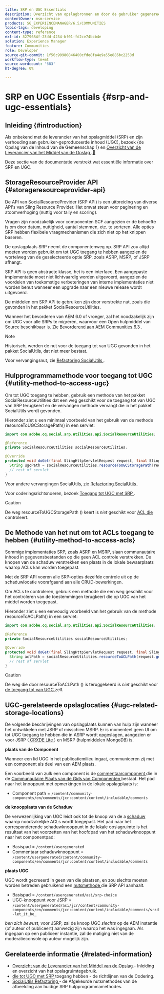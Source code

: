 ```yaml
---
title: SRP en UGC Essentials
description: Overzicht van opslagbronnen en door de gebruiker gegenereerde inhoud
contentOwner: msm-service
products: SG_EXPERIENCEMANAGER/6.5/COMMUNITIES
topic-tags: developing
content-type: reference
exl-id: 8279684f-23dd-4234-bf01-fd2ce74bcb4e
solution: Experience Manager
feature: Communities
role: Developer
source-git-commit: 1f56c99980846400cfde8fa4e9a55e885bc2258d
workflow-type: tm+mt
source-wordcount: '683'
ht-degree: 0%

---
```


# SRP en UGC Essentials {#srp-and-ugc-essentials}

## Inleiding {#introduction}

Als onbekend met de leverancier van het opslagmiddel (SRP) en zijn verhouding aan gebruiker-geproduceerde inhoud (UGC), bezoek {de Opslag van de Inhoud van de Gemeenschap 1} en [ Overzicht van de Leverancier van het Middel van de Opslag ](srp.md).[&#128279;](working-with-srp.md)

Deze sectie van de documentatie verstrekt wat essentiële informatie over SRP en UGC.

## StorageResourceProvider API {#storageresourceprovider-api}

De API van SocialResourceProvider (SRP API) is een uitbreiding van diverse API&#39;s van Sling Resource Provider. Het omvat steun voor paginering en atoomverhoging (nuttig voor tally en scoring).

Vragen zijn noodzakelijk voor componenten SCF aangezien er de behoefte is om door datum, nuttigheid, aantal stemmen, etc. te sorteren. Alle opties SRP hebben flexibele vraagmechanismen die zich niet op het knippen baseren.

De opslagplaats SRP neemt de componentenweg op. SRP API zou altijd moeten worden gebruikt om tot UGC toegang te hebben aangezien de wortelweg van de geselecteerde optie SRP, zoals ASRP, MSRP, of JSRP afhangt.

SRP API is geen abstracte klasse, het is een interface. Een aangepaste implementatie moet niet lichtvaardig worden uitgevoerd, aangezien de voordelen van toekomstige verbeteringen van interne implementaties niet worden benut wanneer een upgrade naar een nieuwe release wordt uitgevoerd.

De middelen om SRP API te gebruiken zijn door verstrekte nut, zoals die gevonden in het pakket SocialResourceUtilities.

Wanneer het bevorderen van AEM 6.0 of vroeger, zal het noodzakelijk zijn om UGC voor alle SRPs te migreren, waarvoor een Open hulpmiddel van Source beschikbaar is. Zie [ Bevorderend aan AEM Communities 6.3 ](upgrade.md).

>[!NOTE]
>
>Historisch, werden de nut voor de toegang tot van UGC gevonden in het pakket SocialUtils, dat niet meer bestaat.
>
>Voor vervangingsnut, zie [ Refactoring SocialUtils ](socialutils.md).

## Hulpprogrammamethode voor toegang tot UGC {#utility-method-to-access-ugc}

Om tot UGC toegang te hebben, gebruik een methode van het pakket SocialResourceUtilities dat een weg geschikt voor de toegang tot van UGC van SRP terugkeert en de vervangen methode vervangt die in het pakket SocialUtils wordt gevonden.

Hieronder ziet u een minimaal voorbeeld van het gebruik van de methode resourceToUGCStoragePath() in een servlet:

```java
import com.adobe.cq.social.srp.utilities.api.SocialResourceUtilities;

@Reference
private SocialResourceUtilities socialResourceUtilities;

@Override
protected void doGet(final SlingHttpServletRequest request, final SlingHttpServletResponse response) throws ServletException, IOException {
  String ugcPath = socialResourceUtilities.resourceToUGCStoragePath(request.getResource());
  // rest of servlet
}
```

Voor andere vervangingen SocialUtils, zie [ Refactoring SocialUtils ](socialutils.md).

Voor coderingsrichtsnoeren, bezoek [ Toegang tot UGC met SRP ](accessing-ugc-with-srp.md).

>[!CAUTION]
>
>De weg resourceToUGCStoragePath () keert is *niet* geschikt voor [ ACL die ](srp.md#for-access-control-acls) controleert.

## De Methode van het nut om tot ACLs toegang te hebben {#utility-method-to-access-acls}

Sommige implementaties SRP, zoals ASRP en MSRP, slaan communautaire inhoud in gegevensbestanden op die geen ACL controle verstrekken. De knopen van de schaduw verstrekken een plaats in de lokale bewaarplaats waarop ACLs kan worden toegepast.

Met de SRP API voeren alle SRP-opties dezelfde controle uit op de schaduwlocatie voorafgaand aan alle CRUD-bewerkingen.

Om ACLs te controleren, gebruik een methode die een weg geschikt voor het controleren van de toestemmingen terugkeert die op UGC van het middel worden toegepast.

Hieronder ziet u een eenvoudig voorbeeld van het gebruik van de methode resourceToACLPath() in een servlet:

```java
import com.adobe.cq.social.srp.utilities.api.SocialResourceUtilities;

@Reference
private SocialResourceUtilities socialResourceUtilities;

@Override
protected void doGet(final SlingHttpServletRequest request, final SlingHttpServletResponse response) throws ServletException, IOException {
  String aclPath = socialResourceUtilities.resourceToACLPath(request.getResource());
  // rest of servlet
}
```

>[!CAUTION]
>
>De weg die door resourceToACLPath () is teruggekeerd is *niet* geschikt voor [ de toegang tot van UGC ](#utility-method-to-access-acls) zelf.

## UGC-gerelateerde opslaglocaties {#ugc-related-storage-locations}

De volgende beschrijvingen van opslagplaats kunnen van hulp zijn wanneer het ontwikkelen met JSRP of misschien MSRP. Er is momenteel geen UI om tot UGC toegang te hebben die in ASRP wordt opgeslagen, aangezien er voor JSRP ([ CRXDE Lite ](../../help/sites-developing/developing-with-crxde-lite.md)) en MSRP (hulpmiddelen MongoDB) is.

**plaats van de Component**

Wanneer een lid UGC in het publicatiemilieu ingaat, communiceren zij met een component als deel van een AEM plaats.

Een voorbeeld van zulk een component is de [ commentaarcomponent ](http://localhost:4502/content/community-components/en/comments.html) die in de [ Communautaire Plaats van de Gids van Componenten ](components-guide.md) bestaat. Het pad naar het knooppunt met opmerkingen in de lokale opslagplaats is:

* Component path = `/content/community-components/en/comments/jcr:content/content/includable/comments`

**de knoopplaats van de Schaduw**

De verwezenlijking van UGC leidt ook tot de knoop van de a [ schaduw ](srp.md#about-shadow-nodes-in-jcr) waarop noodzakelijke ACLs wordt toegepast. Het pad naar het corresponderende schaduwknooppunt in de lokale opslagruimte is het resultaat van het voorzetten van het hoofdpad van het schaduwknooppunt naar het componentpad:

* Basispad = `/content/usergenerated`
* Commentaar schaduwknooppunt = `/content/usergenerated/content/community-components/en/comments/jcr:content/content/includable/comments`

**plaats UGC**

UGC wordt gecreeerd in geen van die plaatsen, en zou slechts moeten worden betreden gebruikend een [ nutsmethode ](#utility-method-to-access-ugc) die SRP API aanhaalt.

* Basispad = `/content/usergenerated/asi/srp-choice`
* UGC-knooppunt voor JSRP = `/content/usergenerated/asi/jcr/content/community-components/en/comments/jcr:content/content/includable/comments/srzd-let_it_be_`

*ben zich bewust*, voor JSRP, zal de knoop UGC *slechts* op de AEM instantie (of auteur of publiceert) aanwezig zijn waarop het was ingegaan. Als ingegaan op een publiceer instantie, zal de matiging niet van de moderatieconsole op auteur mogelijk zijn.

## Gerelateerde informatie {#related-information}

* [ Overzicht van de Leverancier van het Middel van de Opslag ](srp.md) - Inleiding en overzicht van het opslagruimtegebruik.
* [ die tot UGC met SRP ](accessing-ugc-with-srp.md) toegang hebben - de richtlijnen van de Codering.
* [ SocialUtils Refactoring ](socialutils.md) - de Afgekeurde nutsmethodes van de afbeelding aan huidige SRP hulpprogrammamethodes.
